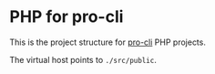 # PHP for pro-cli

This is the project structure for [pro-cli](https://github.com/chriha/pro-cli) PHP projects.

The virtual host points to `./src/public`.